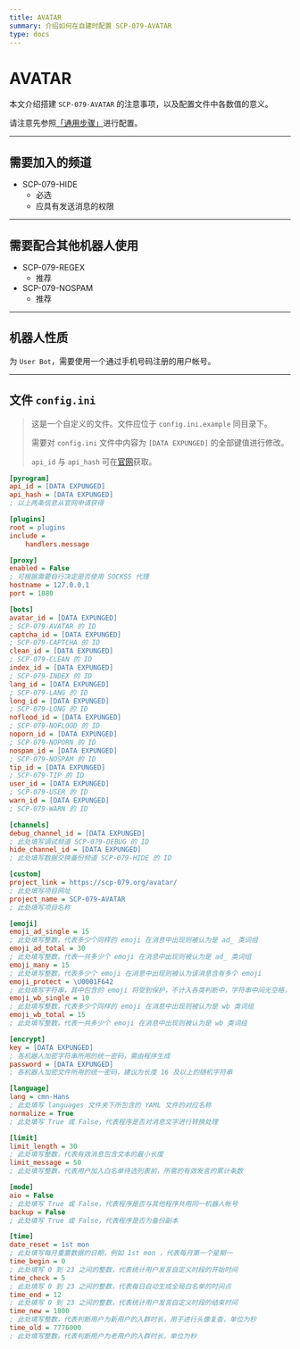 ```yaml
---
title: AVATAR
summary: 介绍如何在自建时配置 SCP-079-AVATAR
type: docs
---
```


# AVATAR

本文介绍搭建 `SCP-079-AVATAR` 的注意事项，以及配置文件中各数值的意义。

请注意先参照[「通用步骤」](/general/)进行配置。

---

## 需要加入的频道

- SCP-079-HIDE
    - 必选
    - 应具有发送消息的权限

---

## 需要配合其他机器人使用

- SCP-079-REGEX
    - 推荐
- SCP-079-NOSPAM
    - 推荐

---

## 机器人性质

为 `User Bot`，需要使用一个通过手机号码注册的用户帐号。

---

## 文件 `config.ini`

> 这是一个自定义的文件。文件应位于 `config.ini.example` 同目录下。
>
> 需要对 `config.ini` 文件中内容为 `[DATA EXPUNGED]` 的全部键值进行修改。
>
> `api_id` 与 `api_hash` 可在[官网](https://my.telegram.org)获取。

```ini
[pyrogram]
api_id = [DATA EXPUNGED]
api_hash = [DATA EXPUNGED]
; 以上两条信息从官网申请获得

[plugins]
root = plugins
include =
    handlers.message

[proxy]
enabled = False
; 可根据需要自行决定是否使用 SOCKS5 代理
hostname = 127.0.0.1
port = 1080

[bots]
avatar_id = [DATA EXPUNGED]
; SCP-079-AVATAR 的 ID
captcha_id = [DATA EXPUNGED]
; SCP-079-CAPTCHA 的 ID
clean_id = [DATA EXPUNGED]
; SCP-079-CLEAN 的 ID
index_id = [DATA EXPUNGED]
; SCP-079-INDEX 的 ID
lang_id = [DATA EXPUNGED]
; SCP-079-LANG 的 ID
long_id = [DATA EXPUNGED]
; SCP-079-LONG 的 ID
noflood_id = [DATA EXPUNGED]
; SCP-079-NOFLOOD 的 ID
noporn_id = [DATA EXPUNGED]
; SCP-079-NOPORN 的 ID
nospam_id = [DATA EXPUNGED]
; SCP-079-NOSPAM 的 ID
tip_id = [DATA EXPUNGED]
; SCP-079-TIP 的 ID
user_id = [DATA EXPUNGED]
; SCP-079-USER 的 ID
warn_id = [DATA EXPUNGED]
; SCP-079-WARN 的 ID

[channels]
debug_channel_id = [DATA EXPUNGED]
; 此处填写调试频道 SCP-079-DEBUG 的 ID
hide_channel_id = [DATA EXPUNGED]
; 此处填写数据交换备份频道 SCP-079-HIDE 的 ID

[custom]
project_link = https://scp-079.org/avatar/
; 此处填写项目网址
project_name = SCP-079-AVATAR
; 此处填写项目名称

[emoji]
emoji_ad_single = 15
; 此处填写整数，代表多少个同样的 emoji 在消息中出现则被认为是 ad_ 类词组
emoji_ad_total = 30
; 此处填写整数，代表一共多少个 emoji 在消息中出现则被认为是 ad_ 类词组
emoji_many = 15
; 此处填写整数，代表多少个 emoji 在消息中出现则被认为该消息含有多个 emoji
emoji_protect = \U0001F642
; 此处填写字符串，其中包含的 emoji 将受到保护，不计入各类判断中，字符串中间无空格，请以 \UXXXXXXXX 的形式代表一个 emoji
emoji_wb_single = 10
; 此处填写整数，代表多少个同样的 emoji 在消息中出现则被认为是 wb 类词组
emoji_wb_total = 15
; 此处填写整数，代表一共多少个 emoji 在消息中出现则被认为是 wb 类词组

[encrypt]
key = [DATA EXPUNGED]
; 各机器人加密字符串所用的统一密码，需由程序生成
password = [DATA EXPUNGED]
; 各机器人加密文件所用的统一密码，建议为长度 16 及以上的随机字符串

[language]
lang = cmn-Hans
; 此处填写 languages 文件夹下所包含的 YAML 文件的对应名称
normalize = True
; 此处填写 True 或 False，代表程序是否对消息文字进行转换处理

[limit]
limit_length = 30
; 此处填写整数，代表有效消息包含文本的最小长度
limit_message = 50
; 此处填写整数，代表用户加入白名单待选列表前，所需的有效发言的累计条数

[mode]
aio = False
; 此处填写 True 或 False，代表程序是否与其他程序共用同一机器人帐号
backup = False
; 此处填写 True 或 False，代表程序是否为备份副本

[time]
date_reset = 1st mon
; 此处填写每月重置数据的日期，例如 1st mon ，代表每月第一个星期一
time_begin = 0
; 此处填写 0 到 23 之间的整数，代表统计用户发言自定义时段的开始时间
time_check = 5
; 此处填写 0 到 23 之间的整数，代表每日自动生成全局白名单的时间点
time_end = 12
; 此处填写 0 到 23 之间的整数，代表统计用户发言自定义时段的结束时间
time_new = 1800
; 此处填写整数，代表判断用户为新用户的入群时长，用于进行头像复查，单位为秒
time_old = 7776000
; 此处填写整数，代表判断用户为老用户的入群时长，单位为秒
```
